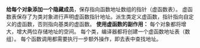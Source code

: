 **给每个对象添加一个隐藏成员**，保存指向函数地址数组的指针（虚函数表）。
虚函数表保存了为类对象进行声明虚函数指针地址。派生类定义虚函数，指针指向自定义的虚函数，否则指向基类的虚函数。
**使用虚函数的副作用：**
每个对象都将增大，增大两位存储地址的空间。
每个类，编译器都将创建一个虚函数地址表（数组）。
每个函数调用都需要执行一步额外操作，即去表中查找地址。
